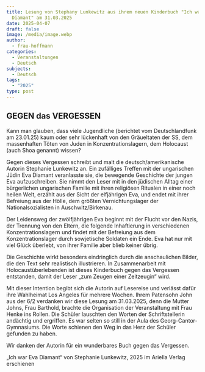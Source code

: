 ```yaml
---
title: Lesung von Stephany Lunkewitz aus ihrem neuen Kinderbuch "Ich war Eva
  Diamant" am 31.03.2025
date: 2025-04-07
draft: false
image: /media/image.webp
author:
  - frau-hoffmann
categories:
  - Veranstaltungen
  - Deutsch
subjects:
  - Deutsch
tags:
  - "2025"
type: post
---
```

## GEGEN das  VERGESSEN

Kann man glauben, dass viele Jugendliche (berichtet vom Deutschlandfunk am 23.01.25) kaum oder sehr lückenhaft von den Gräueltaten der SS, dem massenhaften Töten von Juden in Konzentrationslagern, dem Holocaust (auch Shoa genannt) wissen? 

Gegen dieses Vergessen schreibt und malt die deutsch/amerikanische Autorin Stephanie Lunkewitz an. Ein zufälliges Treffen mit der ungarischen Jüdin Eva Diamant veranlasste sie, die bewegende Geschichte der jungen Eva aufzuschreiben. Sie nimmt den Leser mit in den jüdischen Alltag  einer bürgerlichen ungarischen Familie mit ihren religiösen Ritualen in einer noch heilen Welt, erzählt aus der Sicht der elfjährigen Eva, und endet mit ihrer Befreiung aus der Hölle, dem größten Vernichtungslager der Nationalsozialisten in Auschwitz/Birkenau.

Der Leidensweg der zwölfjährigen Eva beginnt mit der Flucht vor den Nazis, der Trennung von den Eltern, die folgende Inhaftierung in verschiedenen Konzentrationslagern und findet mit der Befreiung aus dem Konzentrationslager durch sowjetische Soldaten ein Ende. Eva hat nur mit viel Glück überlebt, von ihrer Familie aber blieb keiner übrig. 

Die Geschichte wirkt besonders eindringlich durch die anschaulichen Bilder, die den Text sehr realistisch illustrieren. In Zusammenarbeit mit Holocaustüberlebenden ist dieses Kinderbuch gegen das Vergessen entstanden, damit der Leser „zum Zeugen einer Zeitzeugin“ wird. 

Mit dieser Intention begibt sich die Autorin auf Lesereise und verlässt dafür ihre Wahlheimat Los Angeles für mehrere Wochen. Ihrem Patensohn John aus der 6/2 verdanken wir diese Lesung am 31.03.2025, denn die Mutter Johns, Frau Barthold, brachte die Organisation der Veranstaltung mit Frau Henke ins Rollen. Die Schüler lauschten den Worten der Schriftstellerin andächtig und ergriffen. Es war selten so still in der Aula des Georg-Cantor-Gymnasiums. Die Worte schienen den Weg in das Herz der Schüler gefunden zu haben. 

Wir danken der Autorin für ein wunderbares Buch gegen das Vergessen.

„Ich war Eva Diamant“ von Stephanie Lunkewitz, 2025 im Ariella Verlag erschienen




